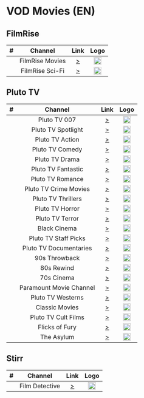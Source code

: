 <h1>VOD Movies (EN)</h1>

<h2>FilmRise</h2>

| #   | Channel        | Link  | Logo |
|:---:|:--------------:|:-----:|:-----:
|     | FilmRise Movies     | [>](http://dai2.xumo.com/xumocdn/p=roku/amagi_hls_data_xumo1212A-filmrisefreemovies/CDN/playlist.m3u8) | <img height="20" src="https://i.imgur.com/jGzMaRD.png"/> |
|     | FilmRise Sci-Fi     | [>](http://dai2.xumo.com/xumocdn/p=roku/amagi_hls_data_xumo1212A-rokufilmrisesci-fi/CDN/master.m3u8) | <img height="20" src="https://i.imgur.com/FcN1OKo.png"/> |

<h2>Pluto TV</h2>

| #   | Channel                 | Link  | Logo |
|:---:|:-----------------------:|:-----:|:----:|
|     | Pluto TV 007            | [>](http://service-stitcher.clusters.pluto.tv/stitch/hls/channel/5d4db961034718b2f52f9e52/master.m3u8?terminate=false&deviceType=web&deviceMake=web&deviceModel=web&sid=50&deviceId=5d4db961034718b2f52f9e52&deviceVersion=DNT&appVersion=DNT&deviceDNT=0&userId=&advertisingId=&deviceLat=&deviceLon=&app_name=&appName=web&buildVersion=&appStoreUrl=&architecture=&includeExtendedEvents=false&marketingRegion=US&serverSideAds=false) | <img height="20" src="https://i.imgur.com/qKqEqUC.png"/> |
|     | Pluto TV Spotlight      | [>](http://service-stitcher.clusters.pluto.tv/stitch/hls/channel/5ba3fb9c4b078e0f37ad34e8/master.m3u8?terminate=false&deviceType=web&deviceMake=web&deviceModel=web&sid=51&deviceId=5ba3fb9c4b078e0f37ad34e8&deviceVersion=DNT&appVersion=DNT&deviceDNT=0&userId=&advertisingId=&deviceLat=&deviceLon=&app_name=&appName=web&buildVersion=&appStoreUrl=&architecture=&includeExtendedEvents=false&marketingRegion=US&serverSideAds=false) | <img height="20" src="https://i.imgur.com/AogTmZc.png"/> |
|     | Pluto TV Action         | [>](http://service-stitcher.clusters.pluto.tv/stitch/hls/channel/561d7d484dc7c8770484914a/master.m3u8?terminate=false&deviceType=web&deviceMake=web&deviceModel=web&sid=54&deviceId=561d7d484dc7c8770484914a&deviceVersion=DNT&appVersion=DNT&deviceDNT=0&userId=&advertisingId=&deviceLat=&deviceLon=&app_name=&appName=web&buildVersion=&appStoreUrl=&architecture=&includeExtendedEvents=false&marketingRegion=US&serverSideAds=false) | <img height="20" src="https://i.imgur.com/g8PCdh6.png"/> |
|     | Pluto TV Comedy         | [>](http://service-stitcher.clusters.pluto.tv/stitch/hls/channel/5a4d3a00ad95e4718ae8d8db/master.m3u8?terminate=false&deviceType=web&deviceMake=web&deviceModel=web&sid=57&deviceId=5a4d3a00ad95e4718ae8d8db&deviceVersion=DNT&appVersion=DNT&deviceDNT=0&userId=&advertisingId=&deviceLat=&deviceLon=&app_name=&appName=web&buildVersion=&appStoreUrl=&architecture=&includeExtendedEvents=false&marketingRegion=US&serverSideAds=false) | <img height="20" src="https://i.imgur.com/Pjs4lgs.png"/> |
|     | Pluto TV Drama          | [>](http://service-stitcher.clusters.pluto.tv/stitch/hls/channel/5b4e92e4694c027be6ecece1/master.m3u8?terminate=false&deviceType=web&deviceMake=web&deviceModel=web&sid=60&deviceId=5b4e92e4694c027be6ecece1&deviceVersion=DNT&appVersion=DNT&deviceDNT=0&userId=&advertisingId=&deviceLat=&deviceLon=&app_name=&appName=web&buildVersion=&appStoreUrl=&architecture=&includeExtendedEvents=false&marketingRegion=US&serverSideAds=false) | <img height="20" src="https://i.imgur.com/B9srooj.png"/> |
|     | Pluto TV Fantastic      | [>](http://service-stitcher.clusters.pluto.tv/stitch/hls/channel/5b64a245a202b3337f09e51d/master.m3u8?terminate=false&deviceType=web&deviceMake=web&deviceModel=web&sid=66&deviceId=5b64a245a202b3337f09e51d&deviceVersion=DNT&appVersion=DNT&deviceDNT=0&userId=&advertisingId=&deviceLat=&deviceLon=&app_name=&appName=web&buildVersion=&appStoreUrl=&architecture=&includeExtendedEvents=false&marketingRegion=US&serverSideAds=false) | <img height="20" src="https://i.imgur.com/dOfXc5w.png"/> |
|     | Pluto TV Romance        | [>](http://service-stitcher.clusters.pluto.tv/stitch/hls/channel/5a66795ef91fef2c7031c599/master.m3u8?terminate=false&deviceType=web&deviceMake=web&deviceModel=web&sid=70&deviceId=5a66795ef91fef2c7031c599&deviceVersion=DNT&appVersion=DNT&deviceDNT=0&userId=&advertisingId=&deviceLat=&deviceLon=&app_name=&appName=web&buildVersion=&appStoreUrl=&architecture=&includeExtendedEvents=false&marketingRegion=US&serverSideAds=false) | <img height="20" src="https://i.imgur.com/j6livg0.png"/> |
|     | Pluto TV Crime Movies   | [>](http://service-stitcher.clusters.pluto.tv/stitch/hls/channel/5f4d8594eb979c0007706de7/master.m3u8?terminate=false&deviceType=web&deviceMake=web&deviceModel=web&sid=73&deviceId=5f4d8594eb979c0007706de7&deviceVersion=DNT&appVersion=DNT&deviceDNT=0&userId=&advertisingId=&deviceLat=&deviceLon=&app_name=&appName=web&buildVersion=&appStoreUrl=&architecture=&includeExtendedEvents=false&marketingRegion=US&serverSideAds=false) | <img height="20" src="https://i.imgur.com/PlAQrIb.png"/> |
|     | Pluto TV Thrillers      | [>](http://service-stitcher.clusters.pluto.tv/stitch/hls/channel/5b4e69e08291147bd04a9fd7/master.m3u8?terminate=false&deviceType=web&deviceMake=web&deviceModel=web&sid=74&deviceId=5b4e69e08291147bd04a9fd7&deviceVersion=DNT&appVersion=DNT&deviceDNT=0&userId=&advertisingId=&deviceLat=&deviceLon=&app_name=&appName=web&buildVersion=&appStoreUrl=&architecture=&includeExtendedEvents=false&marketingRegion=US&serverSideAds=false) | <img height="20" src="https://i.imgur.com/jyiFzG4.png"/> |
|     | Pluto TV Horror         | [>](http://service-stitcher.clusters.pluto.tv/stitch/hls/channel/569546031a619b8f07ce6e25/master.m3u8?terminate=false&deviceType=web&deviceMake=web&deviceModel=web&sid=75&deviceId=569546031a619b8f07ce6e25&deviceVersion=DNT&appVersion=DNT&deviceDNT=0&userId=&advertisingId=&deviceLat=&deviceLon=&app_name=&appName=web&buildVersion=&appStoreUrl=&architecture=&includeExtendedEvents=false&marketingRegion=US&serverSideAds=false) | <img height="20" src="https://i.imgur.com/An93hAh.png"/> |
|     | Pluto TV Terror         | [>](http://service-stitcher.clusters.pluto.tv/stitch/hls/channel/5c6dc88fcd232425a6e0f06e/master.m3u8?terminate=false&deviceType=web&deviceMake=web&deviceModel=web&sid=76&deviceId=5c6dc88fcd232425a6e0f06e&deviceVersion=DNT&appVersion=DNT&deviceDNT=0&userId=&advertisingId=&deviceLat=&deviceLon=&app_name=&appName=web&buildVersion=&appStoreUrl=&architecture=&includeExtendedEvents=false&marketingRegion=US&serverSideAds=false) | <img height="20" src="https://i.imgur.com/JLgn5jC.png"/> |
|     | Black Cinema            | [>](http://service-stitcher.clusters.pluto.tv/stitch/hls/channel/58af4c093a41ca9d4ecabe96/master.m3u8?terminate=false&deviceType=web&deviceMake=web&deviceModel=web&sid=80&deviceId=58af4c093a41ca9d4ecabe96&deviceVersion=DNT&appVersion=DNT&deviceDNT=0&userId=&advertisingId=&deviceLat=&deviceLon=&app_name=&appName=web&buildVersion=&appStoreUrl=&architecture=&includeExtendedEvents=false&marketingRegion=US&serverSideAds=false) | <img height="20" src="https://i.imgur.com/Zh1QGW9.png"/> |
|     | Pluto TV Staff Picks    | [>](http://service-stitcher.clusters.pluto.tv/stitch/hls/channel/5f4d863b98b41000076cd061/master.m3u8?terminate=false&deviceType=web&deviceMake=web&deviceModel=web&sid=90&deviceId=5f4d863b98b41000076cd061&deviceVersion=DNT&appVersion=DNT&deviceDNT=0&userId=&advertisingId=&deviceLat=&deviceLon=&app_name=&appName=web&buildVersion=&appStoreUrl=&architecture=&includeExtendedEvents=false&marketingRegion=US&serverSideAds=false) | <img height="20" src="https://i.imgur.com/DFDHAT8.png"/> |
|     | Pluto TV Documentaries  | [>](http://service-stitcher.clusters.pluto.tv/stitch/hls/channel/5b85a7582921777994caea63/master.m3u8?terminate=false&deviceType=web&deviceMake=web&deviceModel=web&sid=91&deviceId=5b85a7582921777994caea63&deviceVersion=DNT&appVersion=DNT&deviceDNT=0&userId=&advertisingId=&deviceLat=&deviceLon=&app_name=&appName=web&buildVersion=&appStoreUrl=&architecture=&includeExtendedEvents=false&marketingRegion=US&serverSideAds=false) | <img height="20" src="https://i.imgur.com/Mr4ZsNZ.png"/> |
|     | 90s Throwback           | [>](http://service-stitcher.clusters.pluto.tv/stitch/hls/channel/5f4d86f519358a00072b978e/master.m3u8?terminate=false&deviceType=web&deviceMake=web&deviceModel=web&sid=94&deviceId=5f4d86f519358a00072b978e&deviceVersion=DNT&appVersion=DNT&deviceDNT=0&userId=&advertisingId=&deviceLat=&deviceLon=&app_name=&appName=web&buildVersion=&appStoreUrl=&architecture=&includeExtendedEvents=false&marketingRegion=US&serverSideAds=false) | <img height="20" src="https://i.imgur.com/sI1o3uK.png"/> |
|     | 80s Rewind              | [>](http://service-stitcher.clusters.pluto.tv/stitch/hls/channel/5ca525b650be2571e3943c63/master.m3u8?terminate=false&deviceType=web&deviceMake=web&deviceModel=web&sid=95&deviceId=5ca525b650be2571e3943c63&deviceVersion=DNT&appVersion=DNT&deviceDNT=0&userId=&advertisingId=&deviceLat=&deviceLon=&app_name=&appName=web&buildVersion=&appStoreUrl=&architecture=&includeExtendedEvents=false&marketingRegion=US&serverSideAds=false) | <img height="20" src="https://i.imgur.com/0FaLAhK.png"/> |
|     | 70s Cinema              | [>](http://service-stitcher.clusters.pluto.tv/stitch/hls/channel/5f4d878d3d19b30007d2e782/master.m3u8?terminate=false&deviceType=web&deviceMake=web&deviceModel=web&sid=96&deviceId=5f4d878d3d19b30007d2e782&deviceVersion=DNT&appVersion=DNT&deviceDNT=0&userId=&advertisingId=&deviceLat=&deviceLon=&app_name=&appName=web&buildVersion=&appStoreUrl=&architecture=&includeExtendedEvents=false&marketingRegion=US&serverSideAds=false) | <img height="20" src="https://i.imgur.com/wk9Baz9.png"/> |
|     | Paramount Movie Channel | [>](http://service-stitcher.clusters.pluto.tv/stitch/hls/channel/5cb0cae7a461406ffe3f5213/master.m3u8?terminate=false&deviceType=web&deviceMake=web&deviceModel=web&sid=100&deviceId=5cb0cae7a461406ffe3f5213&deviceVersion=DNT&appVersion=DNT&deviceDNT=0&userId=&advertisingId=&deviceLat=&deviceLon=&app_name=&appName=web&buildVersion=&appStoreUrl=&architecture=&includeExtendedEvents=false&marketingRegion=US&serverSideAds=false) | <img height="20" src="https://i.imgur.com/CfqRav0.png"/> |
|     | Pluto TV Westerns       | [>](http://service-stitcher.clusters.pluto.tv/stitch/hls/channel/5b4e94282d4ec87bdcbb87cd/master.m3u8?terminate=false&deviceType=web&deviceMake=web&deviceModel=web&sid=103&deviceId=5b4e94282d4ec87bdcbb87cd&deviceVersion=DNT&appVersion=DNT&deviceDNT=0&userId=&advertisingId=&deviceLat=&deviceLon=&app_name=&appName=web&buildVersion=&appStoreUrl=&architecture=&includeExtendedEvents=false&marketingRegion=US&serverSideAds=false) | <img height="20" src="https://i.imgur.com/79R7m0b.png"/> |
|     | Classic Movies          | [>](http://service-stitcher.clusters.pluto.tv/stitch/hls/channel/561c5b0dada51f8004c4d855/master.m3u8?terminate=false&deviceType=web&deviceMake=web&deviceModel=web&sid=106&deviceId=561c5b0dada51f8004c4d855&deviceVersion=DNT&appVersion=DNT&deviceDNT=0&userId=&advertisingId=&deviceLat=&deviceLon=&app_name=&appName=web&buildVersion=&appStoreUrl=&architecture=&includeExtendedEvents=false&marketingRegion=US&serverSideAds=false) | <img height="20" src="https://i.imgur.com/feWPHep.png"/> |
|     | Pluto TV Cult Films     | [>](http://service-stitcher.clusters.pluto.tv/stitch/hls/channel/5c665db3e6c01b72c4977bc2/master.m3u8?terminate=false&deviceType=web&deviceMake=web&deviceModel=web&sid=109&deviceId=5c665db3e6c01b72c4977bc2&deviceVersion=DNT&appVersion=DNT&deviceDNT=0&userId=&advertisingId=&deviceLat=&deviceLon=&app_name=&appName=web&buildVersion=&appStoreUrl=&architecture=&includeExtendedEvents=false&marketingRegion=US&serverSideAds=false) | <img height="20" src="https://i.imgur.com/kD3SkoC.png"/> |
|     | Flicks of Fury          | [>](http://service-stitcher.clusters.pluto.tv/stitch/hls/channel/58e55b14ad8e9c364d55f717/master.m3u8?terminate=false&deviceType=web&deviceMake=web&deviceModel=web&sid=112&deviceId=58e55b14ad8e9c364d55f717&deviceVersion=DNT&appVersion=DNT&deviceDNT=0&userId=&advertisingId=&deviceLat=&deviceLon=&app_name=&appName=web&buildVersion=&appStoreUrl=&architecture=&includeExtendedEvents=false&marketingRegion=US&serverSideAds=false) | <img height="20" src="https://i.imgur.com/yhyzBfb.png"/> |
|     | The Asylum              | [>](http://service-stitcher.clusters.pluto.tv/stitch/hls/channel/591105034c1806b47438342c/master.m3u8?terminate=false&deviceType=web&deviceMake=web&deviceModel=web&sid=115&deviceId=591105034c1806b47438342c&deviceVersion=DNT&appVersion=DNT&deviceDNT=0&userId=&advertisingId=&deviceLat=&deviceLon=&app_name=&appName=web&buildVersion=&appStoreUrl=&architecture=&includeExtendedEvents=false&marketingRegion=US&serverSideAds=false) | <img height="20" src="https://i.imgur.com/rOxQfdG.png"/> |

<h2>Stirr</h2>

| #   | Channel        | Link  | Logo |
|:---:|:--------------:|:-----:|:-----:  
|     | Film Detective | [>](https://dai.google.com/linear/hls/event/OYH9J7rZSK2fabKXWAYcfA/master.m3u8) | <img height="20" src="https://i.imgur.com/4aFLH9g.png"/> |

